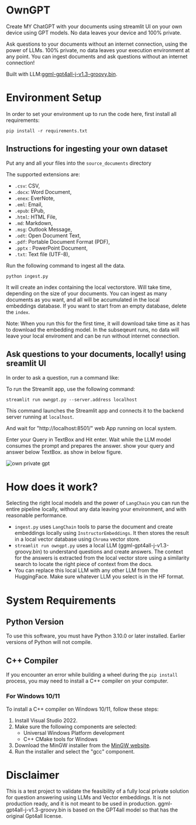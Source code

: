 # OwnGPT
Create MY ChatGPT with your documents using streamlit UI on your own device using GPT models. No data leaves your device and 100% private.


Ask questions to your documents without an internet connection, using the power of LLMs. 100% private, no data leaves your execution environment at any point. You can ingest documents and ask questions without an internet connection!

Built with LLM:[ggml-gpt4all-j-v1.3-groovy.bin](https://gpt4all.io/models/ggml-gpt4all-j-v1.3-groovy.bin). 


# Environment Setup
In order to set your environment up to run the code here, first install all requirements:

```shell
pip install -r requirements.txt
```


## Instructions for ingesting your own dataset

Put any and all your files into the `source_documents` directory

The supported extensions are:

   - `.csv`: CSV,
   - `.docx`: Word Document,
   - `.enex`: EverNote,
   - `.eml`: Email,
   - `.epub`: EPub,
   - `.html`: HTML File,
   - `.md`: Markdown,
   - `.msg`: Outlook Message,
   - `.odt`: Open Document Text,
   - `.pdf`: Portable Document Format (PDF),
   - `.pptx` : PowerPoint Document,
   - `.txt`: Text file (UTF-8),

Run the following command to ingest all the data.

```shell
python ingest.py
```

It will create an index containing the local vectorstore. Will take time, depending on the size of your documents.
You can ingest as many documents as you want, and all will be accumulated in the local embeddings database. 
If you want to start from an empty database, delete the `index`.

Note: When you run this for the first time, it will download take time as it has to download the embedding model. In the subseqeunt runs, no data will leave your local enviroment and can be run without internet connection.

## Ask questions to your documents, locally! using sreamlit UI
In order to ask a question, run a command like:

To run the Streamlit app, use the following command:
```
streamlit run owngpt.py --server.address localhost
```
This command launches the Streamlit app and connects it to the backend server running at `localhost`.

And wait for "http://localhost:8501/" web App running on local system.

Enter your Query in TextBox and Hit enter. Wait while the LLM model consumes the prompt and prepares the answer. show your query and answer below TextBox. as show in below figure.


![own private gpt](https://github.com/aviggithub/owngpt/assets/46967951/938e588e-5f7d-48e5-b63f-0db925071886)


# How does it work?
Selecting the right local models and the power of `LangChain` you can run the entire pipeline locally, without any data leaving your environment, and with reasonable performance.

- `ingest.py` uses `LangChain` tools to parse the document and create embeddings locally using `InstructorEmbeddings`. It then stores the result in a local vector database using `Chroma` vector store. 
- `streamlit run owngpt.py` uses a local LLM (ggml-gpt4all-j-v1.3-groovy.bin) to understand questions and create answers. The context for the answers is extracted from the local vector store using a similarity search to locate the right piece of context from the docs.
- You can replace this local LLM with any other LLM from the HuggingFace. Make sure whatever LLM you select is in the HF format.

# System Requirements

## Python Version
To use this software, you must have Python 3.10.0 or later installed. Earlier versions of Python will not compile.

## C++ Compiler
If you encounter an error while building a wheel during the `pip install` process, you may need to install a C++ compiler on your computer.

### For Windows 10/11
To install a C++ compiler on Windows 10/11, follow these steps:

1. Install Visual Studio 2022.
2. Make sure the following components are selected:
   * Universal Windows Platform development
   * C++ CMake tools for Windows
3. Download the MinGW installer from the [MinGW website](https://sourceforge.net/projects/mingw/).
4. Run the installer and select the "gcc" component.



# Disclaimer
This is a test project to validate the feasibility of a fully local private solution for question answering using LLMs and Vector embeddings. It is not production ready, and it is not meant to be used in production. ggml-gpt4all-j-v1.3-groovy.bin is based on the GPT4all model so that has the original Gpt4all license. 

